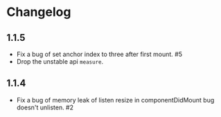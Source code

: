 # Changelog

## 1.1.5

+ Fix a bug of set anchor index to three after first mount. #5
+ Drop the unstable api `measure`.

## 1.1.4

+ Fix a bug of memory leak of listen resize in componentDidMount bug doesn't unlisten. #2